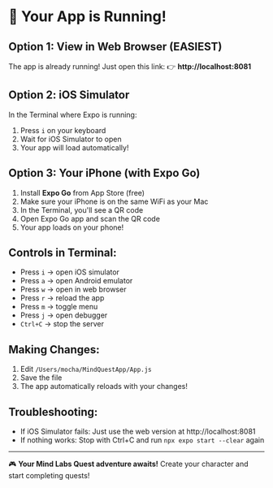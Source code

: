 # 🚀 Your App is Running!

## Option 1: View in Web Browser (EASIEST)
The app is already running! Just open this link:
👉 **http://localhost:8081**

## Option 2: iOS Simulator
In the Terminal where Expo is running:
1. Press `i` on your keyboard
2. Wait for iOS Simulator to open
3. Your app will load automatically!

## Option 3: Your iPhone (with Expo Go)
1. Install **Expo Go** from App Store (free)
2. Make sure your iPhone is on the same WiFi as your Mac
3. In the Terminal, you'll see a QR code
4. Open Expo Go app and scan the QR code
5. Your app loads on your phone!

## Controls in Terminal:
- Press `i` → open iOS simulator
- Press `a` → open Android emulator  
- Press `w` → open in web browser
- Press `r` → reload the app
- Press `m` → toggle menu
- Press `j` → open debugger
- `Ctrl+C` → stop the server

## Making Changes:
1. Edit `/Users/mocha/MindQuestApp/App.js`
2. Save the file
3. The app automatically reloads with your changes!

## Troubleshooting:
- If iOS Simulator fails: Just use the web version at http://localhost:8081
- If nothing works: Stop with Ctrl+C and run `npx expo start --clear` again

---
🎮 **Your Mind Labs Quest adventure awaits!** Create your character and start completing quests!